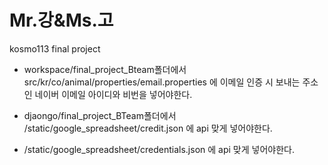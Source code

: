 # Mr.강&Ms.고
kosmo113 final project

- workspace/final_project_Bteam폴더에서 src/kr/co/animal/properties/email.properties 에 이메일 인증 시 보내는 주소인 네이버 이메일 아이디와 비번을 넣어야한다.

- djaongo/final_project_BTeam폴더에서 /static/google_spreadsheet/credit.json 에 api 맞게 넣어야한다.

- /static/google_spreadsheet/credentials.json 에 api 맞게 넣어야한다.
